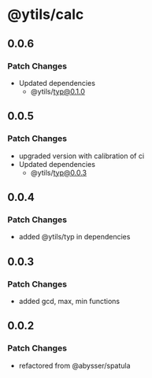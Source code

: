 # @ytils/calc

## 0.0.6

### Patch Changes

-   Updated dependencies
    -   @ytils/typ@0.1.0

## 0.0.5

### Patch Changes

-   upgraded version with calibration of ci
-   Updated dependencies
    -   @ytils/typ@0.0.3

## 0.0.4

### Patch Changes

-   added @ytils/typ in dependencies

## 0.0.3

### Patch Changes

-   added gcd, max, min functions

## 0.0.2

### Patch Changes

-   refactored from @abysser/spatula
